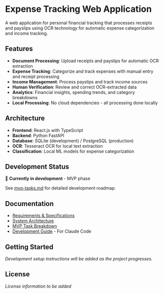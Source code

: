 # Expense Tracking Web Application

A web application for personal financial tracking that processes receipts and payslips using OCR technology for automatic expense categorization and income tracking.

## Features

- **Document Processing**: Upload receipts and payslips for automatic OCR extraction
- **Expense Tracking**: Categorize and track expenses with manual entry and receipt processing
- **Income Management**: Process payslips and track income sources
- **Human Verification**: Review and correct OCR-extracted data
- **Analytics**: Financial insights, spending trends, and category breakdowns
- **Local Processing**: No cloud dependencies - all processing done locally

## Architecture

- **Frontend**: React.js with TypeScript
- **Backend**: Python FastAPI
- **Database**: SQLite (development) / PostgreSQL (production)
- **OCR**: Tesseract OCR for local text extraction
- **Classification**: Local ML models for expense categorization

## Development Status

🚧 **Currently in development** - MVP phase

See [mvp-tasks.md](./mvp-tasks.md) for detailed development roadmap.

## Documentation

- [Requirements & Specifications](./requirements.md)
- [System Architecture](./architecture.md)
- [MVP Task Breakdown](./mvp-tasks.md)
- [Development Guide](./CLAUDE.md) - For Claude Code

## Getting Started

*Development setup instructions will be added as the project progresses.*

## License

*License information to be added*